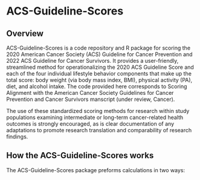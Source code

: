 # ACS-Guideline-Scores

## Overview
ACS-Guideline-Scores is a code repository and R package for scoring the 2020 American Cancer Society (ACS) Guideline for Cancer Prevention and 2022 ACS Guideline for Cancer Survivors. 
It provides a user-friendly, streamlined method for operationalizing the 2020 ACS Guideline Score and each of the four individual lifestyle behavior components that make up the total score:
body weight (via body mass index, BMI), physical activity (PA), diet, and alcohol intake. The code provided here corresponds to Scoring Alignment with the American Cancer Society Guidelines
for Cancer Prevention and Cancer Survivors manscript (under review, Cancer). 

The use of these standardized scoring methods for research within study populations examining intermediate or long-term cancer-related health outcomes is strongly encouraged, as is clear 
documentation of any adaptations to promote research translation  and comparability of research findings.

## How the ACS-Guideline-Scores works
The ACS-Guideline-Scores package preforms calculations in two ways:

